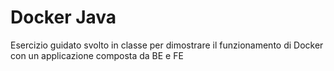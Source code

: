 # Docker Java

Esercizio guidato svolto in classe per dimostrare il funzionamento di Docker con un applicazione composta da BE e FE